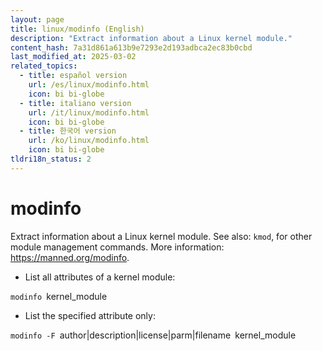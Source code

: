 ```yaml
---
layout: page
title: linux/modinfo (English)
description: "Extract information about a Linux kernel module."
content_hash: 7a31d861a613b9e7293e2d193adbca2ec83b0cbd
last_modified_at: 2025-03-02
related_topics:
  - title: español version
    url: /es/linux/modinfo.html
    icon: bi bi-globe
  - title: italiano version
    url: /it/linux/modinfo.html
    icon: bi bi-globe
  - title: 한국어 version
    url: /ko/linux/modinfo.html
    icon: bi bi-globe
tldri18n_status: 2
---
```

# modinfo

Extract information about a Linux kernel module.
See also: `kmod`, for other module management commands.
More information: <https://manned.org/modinfo>.

- List all attributes of a kernel module:

`modinfo `<span class="tldr-var badge badge-pill bg-dark-lm bg-white-dm text-white-lm text-dark-dm font-weight-bold">kernel_module</span>

- List the specified attribute only:

`modinfo -F `<span class="tldr-var badge badge-pill bg-dark-lm bg-white-dm text-white-lm text-dark-dm font-weight-bold">author|description|license|parm|filename</span>` `<span class="tldr-var badge badge-pill bg-dark-lm bg-white-dm text-white-lm text-dark-dm font-weight-bold">kernel_module</span>
